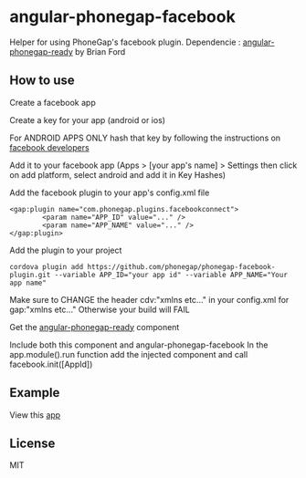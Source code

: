 # angular-phonegap-facebook
Helper for using PhoneGap's facebook plugin. Dependencie : [angular-phonegap-ready](https://github.com/btford/hitch-a-ride-client/tree/master/app/components/angular-phonegap-ready) by Brian Ford

## How to use
Create a facebook app

Create a key for your app (android or ios)

For ANDROID APPS ONLY hash that key by following the instructions on [facebook developers](https://developers.facebook.com/docs/android/getting-started/)


Add it to your facebook app (Apps > [your app's name] > Settings then click on add platform, select android and add it in Key Hashes)

Add the facebook plugin to your app's config.xml file
	
	<gap:plugin name="com.phonegap.plugins.facebookconnect">
    		<param name="APP_ID" value="..." />
    		<param name="APP_NAME" value="..." />
	</gap:plugin>

Add the plugin to your project
	
	cordova plugin add https://github.com/phonegap/phonegap-facebook-plugin.git --variable APP_ID="your app id" --variable APP_NAME="Your app name"

Make sure to CHANGE the header cdv:"xmlns etc..." in your config.xml for gap:"xmlns etc..." Otherwise your build will FAIL

Get the [angular-phonegap-ready](https://github.com/btford/hitch-a-ride-client/tree/master/app/components/angular-phonegap-ready) component

Include both this component and angular-phonegap-facebook
In the app.module().run function add the injected component and call facebook.init([AppId])


## Example 
View this [app](https://github.com/malikov/simple-angular-phonegap-facebook-app)

## License
MIT
